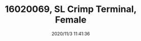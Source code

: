﻿---
layout: post 
title: 16020069, SL Crimp Terminal, Female
tags: SL
categories: housing-terminal
overview: SL Crimp Terminal, Series 70058, Female, 24-30 AWG, with Tin (Sn) Plated Contact, Reel
part_number: 3-16020069
thumb_img: static/202011/486-thumb-20201103194145.jpg
small_img: static/202011/486-20201103194145.jpg
date: 2020/11/3 11:41:36
---



